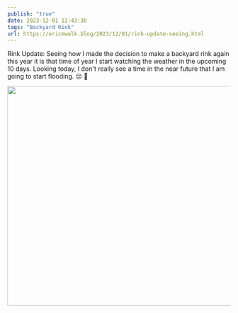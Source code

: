 ```yaml
---
publish: "true"
date: 2023-12-01 12:43:30
tags: "Backyard Rink"
url: https://ericmwalk.blog/2023/12/01/rink-update-seeing.html
---
```


Rink Update: Seeing how I made the decision to make a backyard rink again this year it is that time of year I start watching the weather in the upcoming 10 days. Looking today, I don't really see a time in the near future that I am going to start flooding. 😔 🏒

<img src="uploads/2023/pasted-graphic.png" width="600" height="496" alt="">